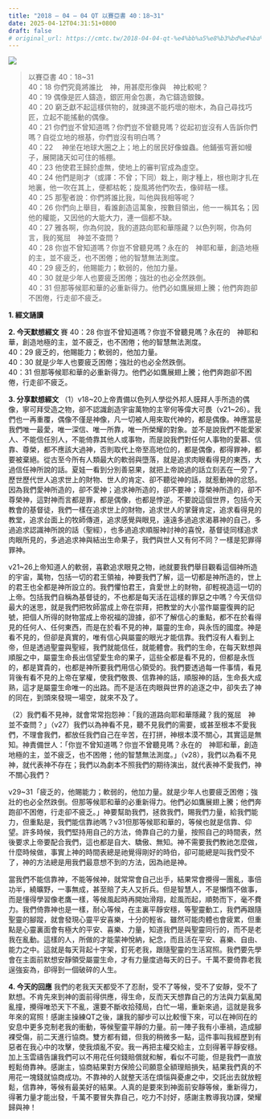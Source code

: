 ```yaml
---
title: "2018 – 04 – 04 QT 以賽亞書 40：18~31"
date: 2025-04-12T04:31:51+0800
draft: false
# original_url: https://cmtc.tw/2018-04-04-qt-%e4%bb%a5%e8%b3%bd%e4%ba%9e%e6%9b%b8-40%ef%bc%9a1831
---
```


![](/images/qt.jpg)
> 以賽亞書 40：18\~31  
> 40：18 你們究竟將誰比　神，用甚麼形像與　神比較呢？  
> 40：19 偶像是匠人鑄造，銀匠用金包裹，為它鑄造銀鍊。  
> 40：20 窮乏獻不起這樣供物的，就揀選不能朽壞的樹木，為自己尋找巧匠，立起不能搖動的偶像。  
> 40：21 你們豈不曾知道嗎？你們豈不曾聽見嗎？從起初豈沒有人告訴你們嗎？自從立地的根基，你們豈沒有明白嗎？  
> 40：22 　神坐在地球大圈之上；地上的居民好像蝗蟲。他鋪張穹蒼如幔子，展開諸天如可住的帳棚。  
> 40：23 他使君王歸於虛無，使地上的審判官成為虛空。  
> 40：24 他們是剛才（或譯：不曾；下同）栽上，剛才種上，根也剛才扎在地裏，他一吹在其上，便都枯乾；旋風將他們吹去，像碎秸一樣。  
> 40：25 那聖者說：你們將誰比我，叫他與我相等呢？  
> 40：26 你們向上舉目，看誰創造這萬象，按數目領出，他一一稱其名；因他的權能，又因他的大能大力，連一個都不缺。  
> 40：27 雅各啊，你為何說，我的道路向耶和華隱藏？以色列啊，你為何言，我的冤屈　神並不查問？  
> 40：28 你豈不曾知道嗎？你豈不曾聽見嗎？永在的　神耶和華，創造地極的主，並不疲乏，也不困倦；他的智慧無法測度。  
> 40：29 疲乏的，他賜能力；軟弱的，他加力量。  
> 40：30 就是少年人也要疲乏困倦；強壯的也必全然跌倒。  
> 40：31 但那等候耶和華的必重新得力。他們必如鷹展翅上騰；他們奔跑卻不困倦，行走卻不疲乏。

**1. 經文誦讀**

**2.  今天默想經文**
賽 40：28 你豈不曾知道嗎？你豈不曾聽見嗎？永在的　神耶和華，創造地極的主，並不疲乏，也不困倦；他的智慧無法測度。  
40：29 疲乏的，他賜能力；軟弱的，他加力量。  
40：30 就是少年人也要疲乏困倦；強壯的也必全然跌倒。  
40：31 但那等候耶和華的必重新得力。他們必如鷹展翅上騰；他們奔跑卻不困倦，行走卻不疲乏。

**3. 分享默想經文**
（1）v18\~20上帝責備以色列人學從外邦人膜拜人手所造的偶像，寧可拜受造之物，卻不認識創造宇宙萬物的主宰何等偉大可畏（v21\~26）。我們也一再重覆，偶像不僅是神像，凡一切被人用來取代神的，都是偶像。神應當是我們唯一最愛，唯一深信、唯一所靠，唯一所榮耀的對象。並不是說我們不能愛家人、不能信任別人，不能倚靠其他人或事物，而是說我們對任何人事物的愛慕、信靠、尊榮，都不應該大過神，否則取代上帝至高地位的，都是偶像，都得罪神，都要被棄絕。從古至今所有人類最大的軟弱與墮落，就是追求肉眼看得見的東西，大過信任神所說的話。夏娃一看到分別善惡果，就把上帝說過的話立刻丟在一旁了，歷世歷代世人追求世上的財物、世人的肯定、卻不聽從神的話，就惹動神的忿怒。因為我們愛神所造的，卻不愛神；追求神所造的，卻不要神；尊榮神所造的，卻不尊榮神，這對神而言都是罪，都是偶像，也都是悖逆。不要說這個世界，包括今天教會的基督徒，我們一樣在追求世上的財物，追求世人的掌聲肯定，追求看得見的教堂，追求台面上的牧師傳道，追求感覺與眼見，遠遠多過追求渴慕神的自己，多過追求認識神所說的話（聖經），也多過追求順服神討神的喜悅，基督徒同樣追求肉眼所見的，多過追求神與結出生命果子，我們與世人又有何不同？一樣是犯罪得罪神。

v21\~26上帝知道人的軟弱，喜歡追求眼見之物，祂就要我們舉目觀看這個神所造的宇宙，萬物，包括一切的君王領袖，神要我們了解，這一切都是神所造的，世上的君王也全都是神所設立的。我們懼怕君王，貪愛世上的財物，卻輕視造這一切的上帝。包括我們自稱為基督徒的，不也都是每天活在這樣的罪惡之中嗎？今天信仰最大的迷思，就是我們把牧師當成上帝在崇拜，把教堂的大小當作屬靈復興的記號，把個人所得的財物當成上帝祝福的證據，卻不了解信心的重點，都不在於看得見的任何人、任何東西，而是在於看不見的神，屬靈的生命，與永恆的國度。神是看不見的，但卻是真實的，唯有信心與屬靈的眼光才能信靠。我們沒有人看到上帝，但是透過聖靈與聖經，我們就能信任，就能體會。我們的生命，在每天默想與順服之中，屬靈生命長出信望愛生命的果子，這些全都是看不見的，但都是永恆的，都是寶貴的，也都是神所要我們用信心領受的。我們要透過每一件事情，看見背後有看不見的上帝在掌權，使我們敬畏、信靠神的話，順服神的話，生命長大成熟，這才是屬靈生命唯一的出路。而不是活在肉眼與世界的追逐之中，卻失去了神的同在，到頭來發現一場空，就來不及了。

（2）我們看不見神，就會常常抱怨神：「我的道路向耶和華隱藏？我的冤屈　神並不查問？」（v27）我們以為神看不見，聽不見我們的需要，或甚至根本不愛我們，不理會我們，都放任我們自己在辛苦，在打拼，神根本漠不關心，其實這是無知。神責備世人：「你豈不曾知道嗎？你豈不曾聽見嗎？永在的　神耶和華，創造地極的主，並不疲乏，也不困倦；他的智慧無法測度。」（v28），我們以為看不見神，就代表神不存在；我們以為劇本不照我們的期待演出，就代表神不愛我們，神不關心我們？

v29\~31「疲乏的，他賜能力；軟弱的，他加力量。就是少年人也要疲乏困倦；強壯的也必全然跌倒。但那等候耶和華的必重新得力。他們必如鷹展翅上騰；他們奔跑卻不困倦，行走卻不疲乏。」神要幫助我們，拯救我們，賜我們力量，給我們能力，但重點是，我們能信靠祂嗎？v31但那等候耶和華的，等候也就是信靠、仰望。許多時候，我們堅持用自己的方法，倚靠自己的力量，按照自己的時間表，然後要求上帝要配合我們，這也都是自大、驕傲、無知。神不需要我們教祂怎麼做，什麼時候做，事實上神的時間表總是祂覺得剛好的時伯，卻可能總是叫我們受不了，神的方法總是用我們最意想不到的方法，因為祂是神。

當我們不能信靠神，不能等候神，就常常會自己出手，結果常會攪得一團亂，事倍功半，繞曠野，一事無成，甚至賠了夫人又折兵。但是智慧人，不是懶惰不做事，而是懂得學習像老鷹一樣，等候風起時再開始滑翔，趁風而起，順勢而下，毫不費力。我們倚靠神也是一樣，耐心等候，在主裏平靜安穩，等聖靈動工，我們再跟隨聖靈的腳蹤，就會發現心靈平安喜樂，十分的輕省。雖然可能肉體也會疲累，但重點是心靈裏面會有極大的平安、喜樂、力量，知道我們是與聖靈同行的，而不是老我在亂動。這樣的人，所做的才能蒙神悅納，紀念，而且活在平安、喜樂、自由、能力之中。這就是每天背起十字架，釘死老我，跟隨聖靈的生活寫照。我們要先學會在主面前默想安靜領受屬靈生命，才有力量度過每天的日子。千萬不要倚靠老我逞強妄為，卻得到一個破碎的人生。

**4. 今天的回應**
我們的老我天天都受不了忍耐，受不了等候，受不了安靜，受不了默想。不肯先來到神的面前得供應，得生命，反而天天想靠自己的方法與力氣亂闖亂撞，攪得唯恐天下不亂，還要不斷收拾殘局，白忙一場，重新來過，這就是我多年來的寫照！感謝主操練QT之後，讓我的腳步可以比較慢下來，可以在神同在的安息中更多克制老我的衝動，等候聖靈平靜的力量。前一陣子我有小車禍，造成腳裸受傷，前二天進行協商。雙方都有錯，但我的稍微多一點，這件事叫我經歷到有惡者在我心中的攻擊，使我煩亂不安。我一再把主權交給主，立刻得著平靜安穩。加上玉雲禱告讓我們可以不用花任何錢賠償就和解，看似不可能，但是我們一直放輕鬆倚靠神。感謝主，協商結果對方保險公司願意全額理賠損失，結果我們真的不用花一塊錢就協商成功。不靠神的人就整天活在煩惱與憂慮之中，交託出去就放輕鬆，信靠神，等候有最美好的結果。人真的是要來到神面前安靜等候，重新得力，得著力量才能出發，千萬不要冒失靠自己，吃力不討好，感謝主教導我功課，榮耀歸與神！
